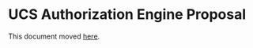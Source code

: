 # UCS Authorization Engine Proposal

This document moved [here](https://git.knut.univention.de/univention/components/authorization-engine/guardian/-/blob/main/docs/devel/concept_proposal.md).

